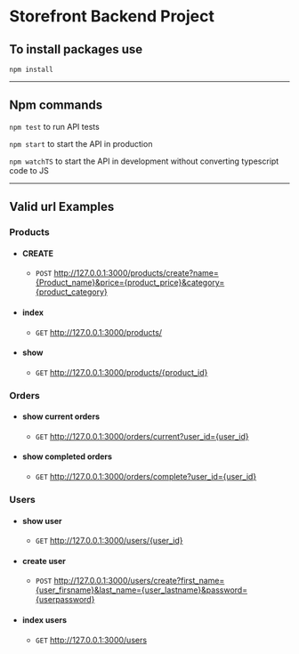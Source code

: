 # Storefront Backend Project

## To install packages use
`npm install`

------
## Npm commands 

`npm test` to run API tests

`npm start` to start the API in production

`npm watchTS` to start the API in development without converting typescript code to JS

---
## Valid url Examples

### Products 
- #### CREATE
   - `POST` http://127.0.0.1:3000/products/create?name={Product_name}&price={product_price}&category={product_category}
- #### index
    - `GET` http://127.0.0.1:3000/products/
- #### show
    - `GET` http://127.0.0.1:3000/products/{product_id}

### Orders
  - #### show current orders
    - `GET` http://127.0.0.1:3000/orders/current?user_id={user_id}
  - #### show completed orders
    - `GET` http://127.0.0.1:3000/orders/complete?user_id={user_id}

### Users 

- #### show user
  - `GET` http://127.0.0.1:3000/users/{user_id}

- #### create user
  - `POST` http://127.0.0.1:3000/users/create?first_name={user_firsname}&last_name={user_lastname}&password={userpassword}

- #### index users
  - `GET` http://127.0.0.1:3000/users
